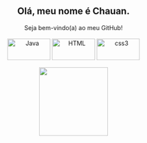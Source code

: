 <div align="center">
    <h2 align="center"><strong>Olá, meu nome é Chauan.</strong></h2>Seja bem-vindo(a) ao meu GitHub!
</div>
<br>
<div style="display: inline_block" align="center">
    <img align="center" alt="Java" height="50" width="100" src="https://cdn.jsdelivr.net/gh/devicons/devicon/icons/java/java-original.svg">
    <img align="center" alt="HTML" height="50" width="100" src="https://cdn.jsdelivr.net/gh/devicons/devicon/icons/html5/html5-original.svg">
    <img align="center" alt="css3" height="50" width="100" src="https://cdn.jsdelivr.net/gh/devicons/devicon/icons/css3/css3-original.svg" />
</div>
<br>
<div align="center">
    <a href="https://github.com/Chauan1234">
    <img height="160em" src="https://github-readme-stats.vercel.app/api/top-langs/?username=Chauan1234&layout=compact&theme=tokyonight"/>
</div>
